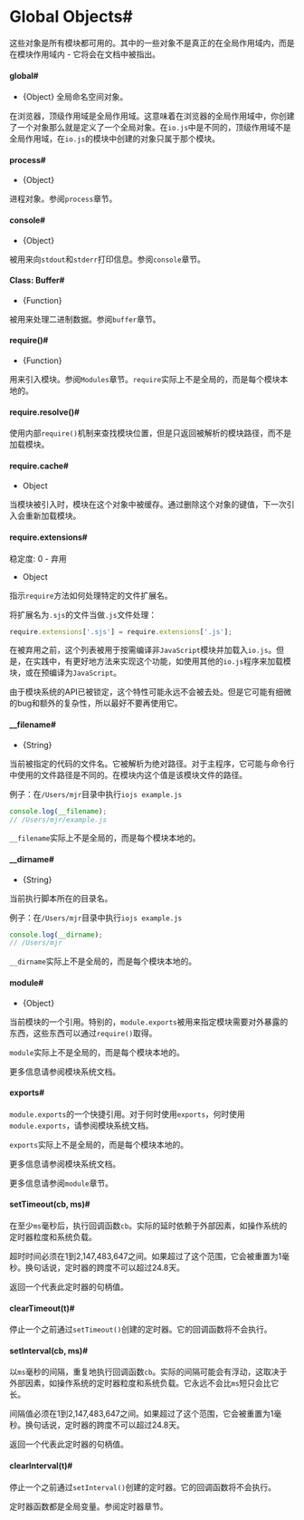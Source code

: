 # Global Objects#

这些对象是所有模块都可用的。其中的一些对象不是真正的在全局作用域内，而是在模块作用域内 - 它将会在文档中被指出。

#### global#
 - {Object} 全局命名空间对象。
 
在浏览器，顶级作用域是全局作用域。这意味着在浏览器的全局作用域中，你创建了一个对象那么就是定义了一个全局对象。在`io.js`中是不同的，顶级作用域不是全局作用域，在`io.js`的模块中创建的对象只属于那个模块。

#### process#
 - {Object}
 
进程对象。参阅`process`章节。

#### console#
 - {Object}

被用来向`stdout`和`stderr`打印信息。参阅`console`章节。

#### Class: Buffer#
 - {Function}

被用来处理二进制数据。参阅`buffer`章节。

#### require()#
 - {Function}

用来引入模块。参阅`Modules`章节。`require`实际上不是全局的，而是每个模块本地的。

#### require.resolve()#

使用内部`require()`机制来查找模块位置，但是只返回被解析的模块路径，而不是加载模块。

#### require.cache#
 - Object

当模块被引入时，模块在这个对象中被缓存。通过删除这个对象的键值，下一次引入会重新加载模块。

#### require.extensions#

稳定度: 0 - 弃用
 - Object
  
指示`require`方法如何处理特定的文件扩展名。

将扩展名为`.sjs`的文件当做`.js`文件处理：

```js
require.extensions['.sjs'] = require.extensions['.js'];
```

在被弃用之前，这个列表被用于按需编译非`JavaScript`模块并加载入`io.js`。但是，在实践中，有更好地方法来实现这个功能，如使用其他的`io.js`程序来加载模块，或在预编译为`JavaScript`。

由于模块系统的API已被锁定，这个特性可能永远不会被去处。但是它可能有细微的bug和额外的复杂性，所以最好不要再使用它。

#### __filename#
 - {String}

当前被指定的代码的文件名。它被解析为绝对路径。对于主程序，它可能与命令行中使用的文件路径是不同的。在模块内这个值是该模块文件的路径。

例子：在`/Users/mjr`目录中执行`iojs example.js`

```js
console.log(__filename);
// /Users/mjr/example.js
```

`__filename`实际上不是全局的，而是每个模块本地的。

#### __dirname#
 - {String}
 
当前执行脚本所在的目录名。

例子：在`/Users/mjr`目录中执行`iojs example.js`

```js
console.log(__dirname);
// /Users/mjr
```

`__dirname`实际上不是全局的，而是每个模块本地的。

#### module#
 - {Object}
 
当前模块的一个引用。特别的，`module.exports`被用来指定模块需要对外暴露的东西，这些东西可以通过`require()`取得。

`module`实际上不是全局的，而是每个模块本地的。

更多信息请参阅模块系统文档。

#### exports#

`module.exports`的一个快捷引用。对于何时使用`exports`，何时使用`module.exports`，请参阅模块系统文档。

`exports`实际上不是全局的，而是每个模块本地的。

更多信息请参阅模块系统文档。

更多信息请参阅`module`章节。

#### setTimeout(cb, ms)#

在至少`ms`毫秒后，执行回调函数`cb`。实际的延时依赖于外部因素，如操作系统的定时器粒度和系统负载。

超时时间必须在1到2,147,483,647之间。如果超过了这个范围，它会被重置为1毫秒。换句话说，定时器的跨度不可以超过24.8天。

返回一个代表此定时器的句柄值。

#### clearTimeout(t)#

停止一个之前通过`setTimeout()`创建的定时器。它的回调函数将不会执行。

#### setInterval(cb, ms)#

以`ms`毫秒的间隔，重复地执行回调函数`cb`。实际的间隔可能会有浮动，这取决于外部因素，如操作系统的定时器粒度和系统负载。它永远不会比`ms`短只会比它长。

间隔值必须在1到2,147,483,647之间。如果超过了这个范围，它会被重置为1毫秒。换句话说，定时器的跨度不可以超过24.8天。

返回一个代表此定时器的句柄值。

#### clearInterval(t)#

停止一个之前通过`setInterval()`创建的定时器。它的回调函数将不会执行。

定时器函数都是全局变量。参阅定时器章节。